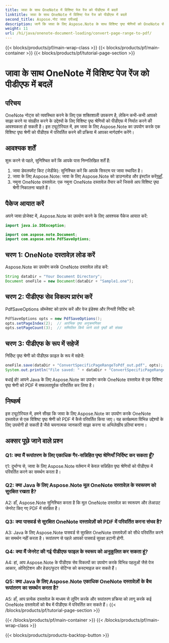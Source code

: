 ```yaml
---
title: जावा के साथ OneNote में विशिष्ट पेज रेंज को पीडीएफ में बदलें
linktitle: जावा के साथ OneNote में विशिष्ट पेज रेंज को पीडीएफ में बदलें
second_title: Aspose.नोट जावा एपीआई
description: जानें कि जावा के लिए Aspose.Note के साथ विशिष्ट पृष्ठ श्रेणियों को OneNote से PDF में निर्बाध रूप से कैसे परिवर्तित किया जाए। फ़ॉर्मेटिंग और लेआउट को सहजता से सुरक्षित रखें।
weight: 11
url: /hi/java/onenote-document-loading/convert-page-range-to-pdf/
---
```


{{< blocks/products/pf/main-wrap-class >}}
{{< blocks/products/pf/main-container >}}
{{< blocks/products/pf/tutorial-page-section >}}

# जावा के साथ OneNote में विशिष्ट पेज रेंज को पीडीएफ में बदलें

## परिचय

OneNote नोट्स को व्यवस्थित करने के लिए एक शक्तिशाली उपकरण है, लेकिन कभी-कभी आपको साझा करने या संग्रहीत करने के उद्देश्यों के लिए विशिष्ट पृष्ठ श्रेणियों को पीडीएफ में निर्यात करने की आवश्यकता हो सकती है। इस ट्यूटोरियल में, हम जावा के लिए Aspose.Note का उपयोग करके एक विशिष्ट पृष्ठ श्रेणी को पीडीएफ में परिवर्तित करने की प्रक्रिया में आपका मार्गदर्शन करेंगे।

## आवश्यक शर्तें

शुरू करने से पहले, सुनिश्चित करें कि आपके पास निम्नलिखित शर्तें हैं:

1. जावा डेवलपमेंट किट (जेडीके): सुनिश्चित करें कि आपके सिस्टम पर जावा स्थापित है।
2.  जावा के लिए Aspose.Note: जावा के लिए Aspose.Note को डाउनलोड और इंस्टॉल करें[यहाँ](https://releases.aspose.com/note/java/).
3. नमूना OneNote दस्तावेज़: एक नमूना OneNote दस्तावेज़ तैयार करें जिससे आप विशिष्ट पृष्ठ श्रेणी निकालना चाहते हैं।

## पैकेज आयात करें

अपने जावा प्रोजेक्ट में, Aspose.Note का उपयोग करने के लिए आवश्यक पैकेज आयात करें:

```java
import java.io.IOException;

import com.aspose.note.Document;
import com.aspose.note.PdfSaveOptions;
```

## चरण 1: OneNote दस्तावेज़ लोड करें

Aspose.Note का उपयोग करके OneNote दस्तावेज़ लोड करें:

```java
String dataDir = "Your Document Directory";
Document oneFile = new Document(dataDir + "Sample1.one");
```

## चरण 2: पीडीएफ सेव विकल्प प्रारंभ करें

PdfSaveOptions ऑब्जेक्ट को प्रारंभ करें और पेज इंडेक्स और गिनती निर्दिष्ट करें:

```java
PdfSaveOptions opts = new PdfSaveOptions();
opts.setPageIndex(2);  // आरंभिक पृष्ठ अनुक्रमणिका
opts.setPageCount(3);  // सम्मिलित किये जाने वाले पृष्ठों की संख्या
```

## चरण 3: पीडीएफ के रूप में सहेजें

निर्दिष्ट पृष्ठ श्रेणी को पीडीएफ फ़ाइल के रूप में सहेजें:

```java
oneFile.save(dataDir + "ConvertSpecificPageRangeToPdf_out.pdf", opts);
System.out.println("File saved: " + dataDir + "ConvertSpecificPageRangeToPdf_out.pdf");
```

बधाई हो! आपने Java के लिए Aspose.Note का उपयोग करके OneNote दस्तावेज़ से एक विशिष्ट पृष्ठ श्रेणी को PDF में सफलतापूर्वक परिवर्तित कर लिया है।

## निष्कर्ष

इस ट्यूटोरियल में, हमने सीखा कि जावा के लिए Aspose.Note का उपयोग करके OneNote दस्तावेज़ से एक विशिष्ट पृष्ठ श्रेणी को PDF में कैसे परिवर्तित किया जाए। यह कार्यक्षमता विभिन्न उद्देश्यों के लिए उपयोगी हो सकती है जैसे चयनात्मक जानकारी साझा करना या अभिलेखीय प्रतियां बनाना।

## अक्सर पूछे जाने वाले प्रश्न

### Q1: क्या मैं रूपांतरण के लिए एकाधिक गैर-सन्निहित पृष्ठ श्रेणियाँ निर्दिष्ट कर सकता हूँ?

ए1: दुर्भाग्य से, जावा के लिए Aspose.Note वर्तमान में केवल सन्निहित पृष्ठ श्रेणियों को पीडीएफ में परिवर्तित करने का समर्थन करता है।

### Q2: क्या Java के लिए Aspose.Note मूल OneNote दस्तावेज़ के स्वरूपण को सुरक्षित रखता है?

A2: हाँ, Aspose.Note सुनिश्चित करता है कि मूल OneNote दस्तावेज़ का स्वरूपण और लेआउट जेनरेट किए गए PDF में संरक्षित है।

### Q3: क्या पासवर्ड से सुरक्षित OneNote दस्तावेज़ों को PDF में परिवर्तित करना संभव है?

A3: Java के लिए Aspose.Note पासवर्ड से सुरक्षित OneNote दस्तावेज़ों को सीधे परिवर्तित करने का समर्थन नहीं करता है। रूपांतरण से पहले आपको पासवर्ड सुरक्षा हटानी होगी.

### Q4: क्या मैं जेनरेट की गई पीडीएफ फाइल के स्वरूप को अनुकूलित कर सकता हूं?

A4: हां, आप Aspose.Note के पीडीएफ सेव विकल्पों का उपयोग करके विभिन्न पहलुओं जैसे पेज आकार, ओरिएंटेशन और हेडर/फुटर सेटिंग्स को कस्टमाइज़ कर सकते हैं।

### Q5: क्या Java के लिए Aspose.Note एकाधिक OneNote दस्तावेज़ों के बैच रूपांतरण का समर्थन करता है?

A5: हाँ, आप प्रत्येक दस्तावेज़ के माध्यम से लूपिंग करके और रूपांतरण प्रक्रिया को लागू करके कई OneNote दस्तावेज़ों को बैच में पीडीएफ में परिवर्तित कर सकते हैं।
{{< /blocks/products/pf/tutorial-page-section >}}

{{< /blocks/products/pf/main-container >}}
{{< /blocks/products/pf/main-wrap-class >}}

{{< blocks/products/products-backtop-button >}}
